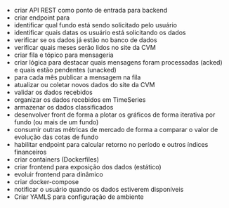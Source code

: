 - criar API REST como ponto de entrada para backend
- criar endpoint para 
- identificar qual fundo está sendo solicitado pelo usuário
- identificar quais datas os usuário está solicitando os dados
- verificar se os dados já estão no banco de dados
- verificar quais meses serão lidos no site da CVM
- criar fila  e tópico para mensageria
- criar lógica para destacar quais mensagens foram processadas (acked) e quais estão pendentes (unacked)
- para cada mês publicar a mensagem na fila
- atualizar ou coletar novos dados do site da CVM
- validar os dados recebidos
- organizar os dados recebidos em TimeSeries
- armazenar os dados classificados
- desenvolver front de forma a plotar os gráficos de forma iterativa por fundo (ou mais de um fundo)
- consumir outras métricas de mercado de forma a comparar o valor de evolução das cotas de fundo
- habilitar endpoint para calcular retorno no período e outros índices financeiros
- criar containers (Dockerfiles)
- criar frontend para exposição dos dados (estático)
- evoluir frontend para dinâmico
- criar docker-compose 
- notificar o usuário quando os dados estiverem disponíveis
- Criar YAMLS para configuração de ambiente